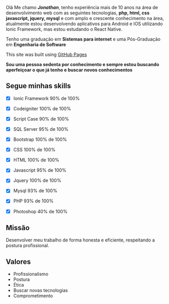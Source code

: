 Olá Me chamo ***Jonathan***, tenho experiência mais de 10 anos na área de desenvolvimento web com as seguintes tecnologias, **php, html, css javascript, jquery, mysql** e com amplo e crescente conhecimento na área, atualmente estou desenvolvendo aplicativos para Android e IOS utilizando Ionic Framework, mas estou estudando o React Native.

Tenho uma graduação em **Sistemas para internet** e uma Pós-Graduação em **Engenharia de Software**

This site was built using [GitHub Pages](https://pages.github.com/)

**Sou uma pessoa sedenta por conhecimento e sempre estou buscando aperfeiçoar o que já tenho e buscar novos conhecimentos**

## Segue minhas skills 
- [x] Ionic Framework 90% de 100%
- [x] Codeigniter 100% de 100%
- [x] Script Case 90% de 100%
- [x] SQL Server 95% de 100%
- [x] Bootstrap 100% de 100%
- [x] CSS 100% de 100%
- [x] HTML 100% de 100%
- [x] Javascript 95% de 100%
- [x] Jquery 100% de 100%
- [x] Mysql 93% de 100%
- [x] PHP 93% de 100%
- [x] Photoshop 40% de 100%


## Missão
Desenvolver meu trabalho de forma honesta e eficiente, respeitando a postura profissional.

## Valores
- Profissionalismo
- Postura
- Ética
- Buscar novas tecnologias
- Comprometimento

<!--
**brambati/brambati** is a ✨ _special_ ✨ repository because its `README.md` (this file) appears on your GitHub profile.

Here are some ideas to get you started:

- 🔭 I’m currently working on ...
- 🌱 I’m currently learning ...
- 👯 I’m looking to collaborate on ...
- 🤔 I’m looking for help with ...
- 💬 Ask me about ...
- 📫 How to reach me: ...
- 😄 Pronouns: ...
- ⚡ Fun fact: ...
-->
